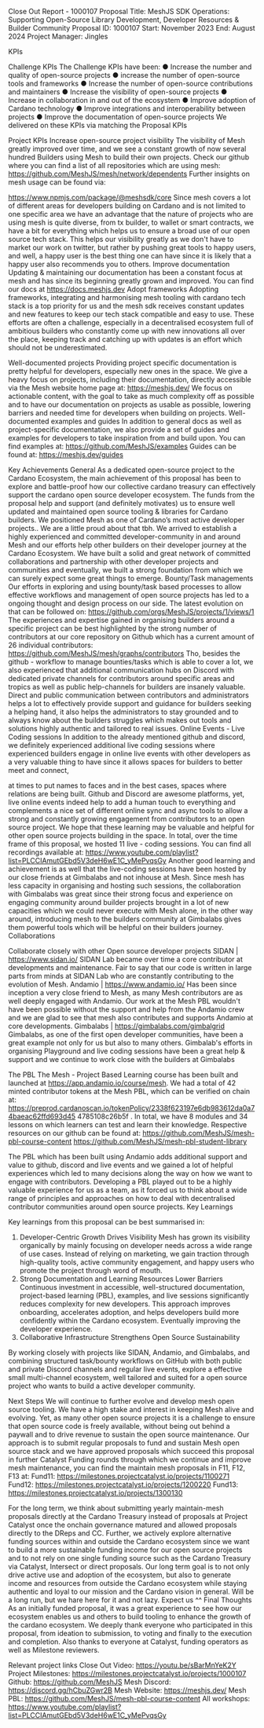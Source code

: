 
Close Out Report - 1000107
Proposal Title: MeshJS SDK Operations: Supporting Open-Source Library
Development, Developer Resources & Builder Community
Proposal ID: 1000107
Start: November 2023
End: August 2024
Project Manager: Jingles

KPIs

Challenge KPIs
The Challenge KPIs have been:
● Increase the number and quality of open-source projects
● increase the number of open-source tools and frameworks
● Increase the number of open-source contributions and maintainers
● Increase the visibility of open-source projects
● Increase in collaboration in and out of the ecosystem
● Improve adoption of Cardano technology
● Improve integrations and interoperability between projects
● Improve the documentation of open-source projects
We delivered on these KPIs via matching the Proposal KPIs

Project KPIs
Increase open-source project visibility
The visibility of Mesh greatly improved over time, and we see a constant growth of now several
hundred Builders using Mesh to build their own projects.
Check our github where you can find a list of all repositories which are using mesh:
https://github.com/MeshJS/mesh/network/dependents
Further insights on mesh usage can be found via:

https://www.npmjs.com/package/@meshsdk/core
Since mesh covers a lot of different areas for developers building on Cardano and is not limited
to one specific area we have an advantage that the nature of projects who are using mesh is
quite diverse, from tx builder, to wallet or smart contracts, we have a bit for everything which
helps us to ensure a broad use of our open source tech stack. This helps our visibility greatly as
we don't have to market our work on twitter, but rather by pushing great tools to happy users,
and well, a happy user is the best thing one can have since it is likely that a happy user also
recommends you to others.
Improve documentation
Updating & maintaining our documentation has been a constant focus at mesh and has since its
beginning greatly grown and improved. You can find our docs at https://docs.meshjs.dev
Adopt frameworks
Adopting frameworks, integrating and harmonising mesh tooling with cardano tech stack is a top
priority for us and the mesh sdk receives constant updates and new features to keep our tech
stack compatible and easy to use.
These efforts are often a challenge, especially in a decentralised ecosystem full of ambitious
builders who constantly come up with new innovations all over the place, keeping track and
catching up with updates is an effort which should not be underestimated.

Well-documented projects
Providing project specific documentation is pretty helpful for developers, especially new ones in
the space. We give a heavy focus on projects, including their documentation, directly accessible
via the Mesh website home page at: https://meshjs.dev/
We focus on actionable content, with the goal to take as much complexity off as possible and to
have our documentation on projects as usable as possible, lowering barriers and needed time
for developers when building on projects.
Well-documented examples and guides
In addition to general docs as well as project-specific documentation, we also provide a set of
guides and examples for developers to take inspiration from and build upon.
You can find examples at:
https://github.com/MeshJS/examples
Guides can be found at:
https://meshjs.dev/guides

Key Achievements
General
As a dedicated open-source project to the Cardano Ecosystem, the main achievement of this
proposal has been to explore and battle-proof how our collective cardano treasury can
effectively support the cardano open source developer ecosystem. The funds from the proposal
help and support (and definitely motivates) us to ensure well updated and maintained open
source tooling & libraries for Cardano builders. We positioned Mesh as one of Cardano’s most
active developer projects.. We are a little proud about that tbh. We arrived to establish a highly
experienced and committed developer-community in and around Mesh and our efforts help
other builders on their developer journey at the Cardano Ecosystem. We have built a solid and
great network of committed collaborations and partnership with other developer projects and
communities and eventually, we built a strong foundation from which we can surely expect some
great things to emerge.
Bounty/Task managements
Our efforts in exploring and using bounty/task based processes to allow effective workflows and
management of open source projects has led to a ongoing thought and design process on our
side. The latest evolution on that can be followed on:
https://github.com/orgs/MeshJS/projects/1/views/1
The experiences and expertise gained in organising builders around a specific project can be
best highlighted by the strong number of contributors at our core repository on Github which has
a current amount of 26 individual contributors:
https://github.com/MeshJS/mesh/graphs/contributors
Tho, besides the github - workflow to manage bounties/tasks which is able to cover a lot, we
also experienced that additional communication hubs on Discord with dedicated private
channels for contributors around specific areas and tropics as well as public help-channels for
builders are insanely valuable. Direct and public communication between contributors and
administrators helps a lot to effectively provide support and guidance for builders seeking a
helping hand, it also helps the administrators to stay grounded and to always know about the
builders struggles which makes out tools and solutions highly authentic and tailored to real
issues.
Online Events - Live Coding sessions
In addition to the already mentioned github and discord, we definitely experienced additional live
coding sessions where experienced builders engage in online live events with other developers
as a very valuable thing to have since it allows spaces for builders to better meet and connect,

at times to put names to faces and in the best cases, spaces where relations are being built.
Github and Discord are awesome platforms, yet, live online events indeed help to add a human
touch to everything and complements a nice set of different online sync and async tools to allow
a strong and constantly growing engagement from contributors to an open source project. We
hope that these learning may be valuable and helpful for other open source projects building in
the space.
In total, over the time frame of this proposal, we hosted 11 live - coding sessions. You can find
all recordings available at:
https://www.youtube.com/playlist?list=PLCCIAmutGEbd5V3deH6wE1C_yMePvqsGy
Another good learning and achievement is as well that the live-coding sessions have been
hosted by our close friends at Gimbalabs and not inhouse at Mesh. Since mesh has less
capacity in organising and hosting such sessions, the collaboration with Gimbalabs was great
since their strong focus and experience on engaging community around builder projects brought
in a lot of new capacities which we could never execute with Mesh alone, in the other way
around, introducing mesh to the builders community at Gimbalabs gives them powerful tools
which will be helpful on their builders journey.
Collaborations

Collaborate closely with other Open source developer projects
SIDAN | https://www.sidan.io/
SIDAN Lab became over time a core contributor at developments and maintenance. Fair to say
that our code is written in large parts from minds at SIDAN Lab who are constantly contributing
to the evolution of Mesh.
Andamio | https://www.andamio.io/
Has been since inception a very close friend to Mesh, as many Mesh contributors are as well
deeply engaged with Andamio. Our work at the Mesh PBL wouldn't have been possible without
the support and help from the Andamio crew and we are glad to see that mesh also contributes
and supports Andamio at core developments.
Gimbalabs | https://gimbalabs.com/gimbalgrid
Gimbalabs, as one of the first open developer communities, have been a great example not only
for us but also to many others. Gimbalab's efforts in organising Playground and live coding
sessions have been a great help & support and we continue to work close with the builders at
Gimbalabs

The PBL
The Mesh - Project Based Learning course has been built and launched at
https://app.andamio.io/course/mesh.
We had a total of 42 minted contributor tokens at the Mesh PBL, which can be verified on chain
at:
https://preprod.cardanoscan.io/tokenPolicy/2338f623197e6db983612da0a74baeac62ffd693d45
4785108c26b5f .
In total, we have 8 modules and 34 lessons on which learners can test and learn their
knowledge.
Respective resources on our github can be found at:
https://github.com/MeshJS/mesh-pbl-course-content
https://github.com/MeshJS/mesh-pbl-student-library

The PBL which has been built using Andamio adds additional support and value to github,
discord and live events and we gained a lot of helpful experiences which led to many decisions
along the way on how we want to engage with contributors. Developing a PBL played out to be
a highly valuable experience for us as a team, as it forced us to think about a wide range of
principles and approaches on how to deal with decentralised contributor communities around
open source projects.
Key Learnings

Key learnings from this proposal can be best summarised in:
1. Developer-Centric Growth Drives Visibility
Mesh has grown its visibility organically by mainly focusing on developer needs across a wide
range of use cases. Instead of relying on marketing, we gain traction through high-quality tools,
active community engagement, and happy users who promote the project through word of
mouth.
2. Strong Documentation and Learning Resources Lower Barriers
Continuous investment in accessible, well-structured documentation, project-based learning
(PBL), examples, and live sessions significantly reduces complexity for new developers. This
approach improves onboarding, accelerates adoption, and helps developers build more
confidently within the Cardano ecosystem. Eventually improving the developer experience.
3. Collaborative Infrastructure Strengthens Open Source Sustainability

By working closely with projects like SIDAN, Andamio, and Gimbalabs, and combining
structured task/bounty workflows on GitHub with both public and private Discord channels and
regular live events, explore a effective small multi-channel ecosystem, well tailored and suited
for a open source project who wants to build a active developer community.

Next Steps
We will continue to further evolve and develop mesh open source tooling.
We have a high stake and interest in keeping Mesh alive and evolving. Yet, as many other
open source projects it is a challenge to ensure that open source code is freely available,
without being out behind a paywall and to drive revenue to sustain the open source
maintenance. Our approach is to submit regular proposals to fund and sustain Mesh open
source stack and we have approved proposals which succeed this proposal in further Catalyst
Funding rounds through which we continue and improve mesh maintenance, you can find the
maintain mesh proposals in F11, F12, F13 at:
Fund11: https://milestones.projectcatalyst.io/projects/1100271
Fund12: https://milestones.projectcatalyst.io/projects/1200220
Fund13: https://milestones.projectcatalyst.io/projects/1300130

For the long term, we think about submitting yearly maintain-mesh proposals directly at the
Cardano Treasury instead of proposals at Project Catalyst once the onchain governance
matured and allowed proposals directly to the DReps and CC.
Further, we actively explore alternative funding sources within and outside the Cardano
ecosystem since we want to build a more sustainable funding income for our open source
projects and to not rely on one single funding source such as the Cardano Treasury via
Catalyst, Intersect or direct proposals.
Our long term goal is to not only drive active use and adoption of the ecosystem, but also to
generate income and resources from outside the Cardano ecosystem while staying authentic
and loyal to our mission and the Cardano vision in general.
Will be a long run, but we hare here for it and not lazy. Expect us ^^
Final Thoughts
As an initially funded proposal, it was a great experience to see how our ecosystem enables us
and others to build tooling to enhance the growth of the cardano ecosystem. We deeply thank
everyone who participated in this proposal, from ideation to submission, to voting and finally to
the execution and completion. Also thanks to everyone at Catalyst, funding operators as well as
Milestone reviewers.

Relevant project links
Close Out Video: https://youtu.be/sBarMnYeK2Y
Project Milestones:
https://milestones.projectcatalyst.io/projects/1000107
Github: https://github.com/MeshJS
Mesh Discord: https://discord.gg/hCbuZGwr2B
Mesh Website: https://meshjs.dev/
Mesh PBL: https://github.com/MeshJS/mesh-pbl-course-content
All workshops:
https://www.youtube.com/playlist?list=PLCCIAmutGEbd5V3deH6wE1C_yMePvqsGy
